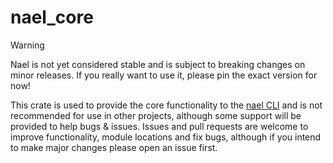 # nael_core

> [!WARNING]  
> Nael is not yet considered stable and is subject to breaking changes on minor releases. If you really want to use it, please pin the exact version for now!

This crate is used to provide the core functionality to the [nael CLI](https://crates.io/crates/nael) and is not recommended for use in other projects, although some support will be provided to help bugs & issues. Issues and pull requests are welcome to improve functionality, module locations and fix bugs, although if you intend to make major changes please open an issue first.
